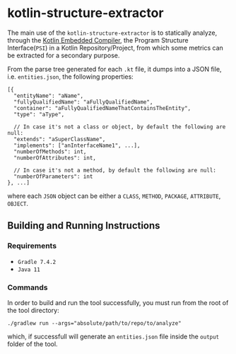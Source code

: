 # kotlin-structure-extractor

The main use of the `kotlin-structure-extractor` is to statically analyze, through the 
[Kotlin Embedded Compiler](https://mvnrepository.com/artifact/org.jetbrains.kotlin/kotlin-compiler-embeddable),
the Program Structure Interface(`PSI`) in a Kotlin Repository/Project, from which some metrics can be extracted for 
a secondary purpose.

From the parse tree generated for each `.kt` file, it dumps into a JSON file, i.e. `entities.json`, the following properties:
```
[{
  "entityName": "aName",
  "fullyQualifiedName": "aFullyQualifiedName",
  "container": "aFullyQualifiedNameThatContainsTheEntity",
  "type": "aType",
  
  // In case it's not a class or object, by default the following are null:
  "extends": "aSuperClassName",
  "implements": ["anInterfaceName1", ...],
  "numberOfMethods": int,
  "numberOfAttributes": int,
  
  // In case it's not a method, by default the following are null:
  "numberOfParameters": int
}, ...]
```
where each `JSON` object can be either a `CLASS`, `METHOD`, `PACKAGE`, `ATTRIBUTE`, `OBJECT`.

## Building and Running Instructions

### Requirements
  - `Gradle 7.4.2`
  - `Java 11`
### Commands
In order to build and run the tool successfully, you must run from the root of the tool directory:
```
./gradlew run --args="absolute/path/to/repo/to/analyze"
```
which, if successfull will generate an `entities.json` file inside the `output` folder of the tool.
